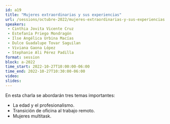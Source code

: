 ```yaml
---
id: a19
title: "Mujeres extraordinarias y sus experiencias"
url: /sessions/octubre-2022/mujeres-extraordinarias-y-sus-experiencias
speakers:
 - Cinthia Jovita Vicente Cruz
 - Estefanía Priego Mondragón
 - Ilse Angélica Urbina Macías
 - Dulce Guadalupe Tovar Saguilan
 - Viviana Gaona López
 - Stephanie Ali Pérez Padilla
format: session
block: a-2022
time_start: 2022-10-27T10:00:00-06:00
time_end: 2022-10-27T10:30:00-06:00
video:
slides:
---
```


En esta charla se abordarán tres temas importantes:

- La edad y el profesionalismo.
- Transición de oficina al trabajo remoto.
- Mujeres multitask.